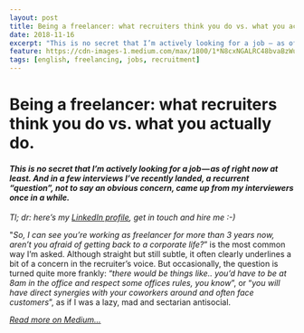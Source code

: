 ```yaml
---
layout: post
title: Being a freelancer: what recruiters think you do vs. what you actually do.
date: 2018-11-16
excerpt: "This is no secret that I’m actively looking for a job — as of right now at least. And in a few interviews I’ve recently landed, a recurrent “question”, not to say an obvious concern, came up from my interviewers once in a while."
feature: https://cdn-images-1.medium.com/max/1800/1*N8cxNGALRC48bvaBzWuHKg.png
tags: [english, freelancing, jobs, recruitment]
---
```


# **Being a freelancer: what recruiters think you do vs. what you actually do.**
#### *This is no secret that I’m actively looking for a job — as of right now at least. And in a few interviews I’ve recently landed, a recurrent “question”, not to say an obvious concern, came up from my interviewers once in a while.*

_Tl; dr: here’s my [LinkedIn profile](https://www.linkedin.com/in/marchandromain/), get in touch and hire me :-)_

"_So, I can see you’re working as freelancer for more than 3 years now, aren’t you afraid of getting back to a corporate life?_” is the most common way I’m asked. Although straight but still subtle, it often clearly underlines a bit of a concern in the recruiter’s voice. But occasionally, the question is turned quite more frankly: “_there would be things like.. you’d have to be at 8am in the office and respect some offices rules, you know_”, or “_you will have direct synergies with your coworkers around and often face customers_”, as if I was a lazy, mad and sectarian antisocial.

[*Read more on Medium...*](https://medium.com/@Romain_Marchand/being-a-freelancer-what-recruiters-think-you-do-vs-what-you-actually-do-73f9c7ae6bf)
